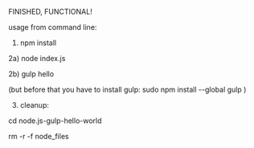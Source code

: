 FINISHED, FUNCTIONAL!

usage from command line:

1) npm install

2a) node index.js

2b) gulp hello

(but before that you have to install gulp: 
    sudo npm install --global gulp
)

3) cleanup:

cd node.js-gulp-hello-world

rm -r -f node_files
